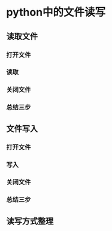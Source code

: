 # python中的文件读写
## 读取文件
### 打开文件
### 读取
### 关闭文件
### 总结三步

## 文件写入
### 打开文件
### 写入
### 关闭文件
### 总结三步

## 读写方式整理
<Vssue title="Python 文件读写" />
